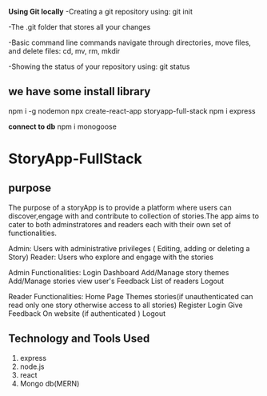
**Using Git locally**
-Creating a git repository using: git init

-The .git folder that stores all your changes

-Basic command line commands navigate through directories, move files, and delete files: cd, mv, rm, mkdir

-Showing the status of your repository using: git status

## we have some install library
npm i -g nodemon
npx create-react-app storyapp-full-stack
npm i express


**connect to db**
npm i monogoose


# StoryApp-FullStack

## purpose 
The purpose of a storyApp is to provide a platform where users can discover,engage with and contribute to collection of stories.The app aims to cater to both adminstratores and readers each with their own set of functionalities.

Admin: Users with administrative privileges ( Editing, adding or
deleting a Story)
Reader: Users who explore and engage with the stories

Admin Functionalities:
Login
Dashboard
Add/Manage story themes
Add/Manage stories
view user's Feedback
List of readers
Logout


Reader Functionalities:
Home Page
Themes
stories(if unauthenticated can read only one story otherwise access to all stories)
Register
Login
Give Feedback On website (if authenticated )
Logout

## Technology and Tools Used
1. express
2. node.js
3. react
4. Mongo db(MERN)


